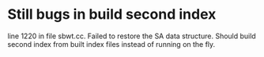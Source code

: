 # Still bugs in build second index
line 1220 in file sbwt.cc. Failed to restore the SA data structure. Should build second index from built index files instead of running on the fly.
